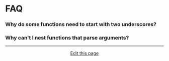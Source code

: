 # FAQ

### Why do some functions need to start with two underscores?

### Why can't I nest functions that parse arguments?

<hr>
<div style="text-align:center">
	<a class="edit-link" href="https://github.com/wcarhart/wcarhart.github.io/docs/faq.md" target="_blank"><i class="fas fa-edit"></i> Edit this page</a>
</div>